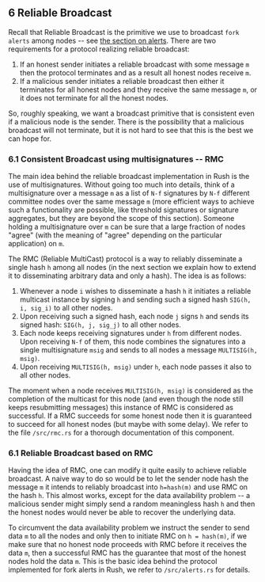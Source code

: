 ## 6 Reliable Broadcast

Recall that Reliable Broadcast is the primitive we use to broadcast `fork alerts` among nodes -- see [the section on alerts](what_is_aleph.md#25-alerts----dealing-with-fork-spam). There are two requirements for a protocol realizing reliable broadcast:

1. If an honest sender initiates a reliable broadcast with some message `m` then the protocol terminates and as a result all honest nodes receive `m`.
2. If a malicious sender initiates a reliable broadcast then either it terminates for all honest nodes and they receive the same message `m`, or it does not terminate for all the honest nodes.

So, roughly speaking, we want a broadcast primitive that is consistent even if a malicious node is the sender. There is the possibility that a malicious broadcast will not terminate, but it is not hard to see that this is the best we can hope for.

### 6.1 Consistent Broadcast using multisignatures -- RMC

The main idea behind the reliable broadcast implementation in Rush is the use of multisignatures. Without going too much into details, think of a multisignature over a message `m` as a list of `N-f` signatures by `N-f` different committee nodes over the same message `m` (more efficient ways to achieve such a functionality are possible, like threshold signatures or signature aggregates, but they are beyond the scope of this section). Someone holding a multisignature over `m` can be sure that a large fraction of nodes "agree" (with the meaning of "agree" depending on the particular application) on `m`.

The RMC (Reliable MultiCast) protocol is a way to reliably disseminate a single hash `h` among all nodes (in the next section we explain how to extend it to disseminating arbitrary data and only a hash). The idea is as follows:

1. Whenever a node `i` wishes  to disseminate a hash `h` it initiates a reliable multicast instance by signing `h` and sending such a signed hash `SIG(h, i, sig_i)` to all other nodes.
2. Upon receiving such a signed hash, each  node `j` signs `h` and sends its signed hash: `SIG(h, j, sig_j)` to all other nodes.
3. Each node keeps receiving signatures under `h` from different nodes. Upon receiving `N-f` of them, this node combines the signatures into a single multisignature `msig` and sends to all nodes a message `MULTISIG(h, msig)`.
4. Upon receiving `MULTISIG(h, msig)` under `h`, each node passes it also to all other nodes.

The moment when a node receives `MULTISIG(h, msig)`  is considered as the completion of the multicast for this node (and even though the node still keeps resubmitting messages) this instance of RMC is considered as successful. If a RMC succeeds for some honest node then it is guaranteed to succeed for all honest nodes (but maybe with some delay). We refer to the file `/src/rmc.rs` for a thorough documentation of this component.


### 6.1 Reliable Broadcast based on RMC

Having the idea of RMC, one can modify it quite easily to achieve reliable broadcast. A naive way to do so would be to let the sender node hash the message `m` it intends to reliably broadcast into `h=hash(m)` and use RMC on the hash `h`. This almost works, except for the data availability problem -- a malicious sender might simply send a random meaningless hash `h` and then the honest nodes would never be able to recover the underlying data.

To circumvent the data availability problem we instruct the sender to send data `m` to all the nodes and only then to initiate RMC on `h = hash(m)`, if we make sure that no honest node proceeds with RMC before it receives the data `m`, then a successful RMC has the guarantee that most of the honest nodes hold the data `m`. This is the basic idea behind the protocol implemented for fork alerts in Rush, we refer to `/src/alerts.rs` for details.




